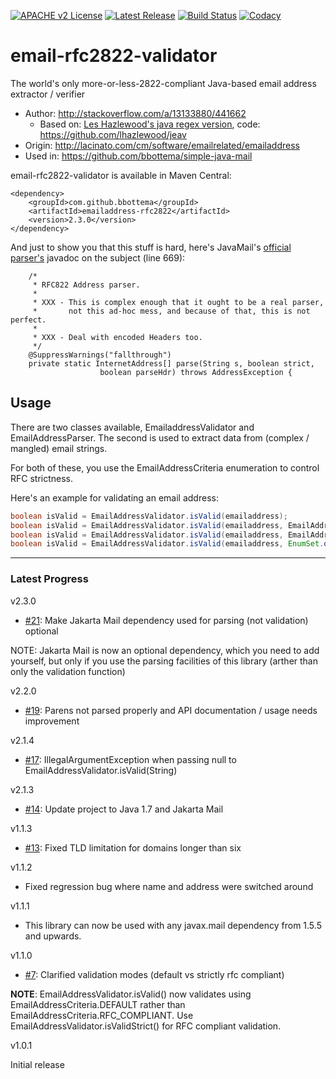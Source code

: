 [![APACHE v2 License](https://img.shields.io/badge/license-apachev2-blue.svg?style=flat)](LICENSE-2.0.txt) 
[![Latest Release](https://img.shields.io/maven-central/v/com.github.bbottema/emailaddress-rfc2822.svg?style=flat)](http://search.maven.org/#search%7Cgav%7C1%7Cg%3A%22com.github.bbottema%22%20AND%20a%3A%22emailaddress-rfc2822%22) 
[![Build Status](https://img.shields.io/badge/CircleCI-build-brightgreen.svg?style=flat)](https://circleci.com/gh/bbottema/email-rfc2822-validator) 
[![Codacy](https://img.shields.io/codacy/grade/7cf43e32227f443780e7b16018542e24.svg?style=flat)](https://www.codacy.com/app/b-bottema/email-rfc2822-validator)

# email-rfc2822-validator #

The world's only more-or-less-2822-compliant Java-based email address extractor / verifier

* Author: http://stackoverflow.com/a/13133880/441662
  * Based on: [Les Hazlewood's java regex version](http://leshazlewood.com/2006/11/06/emailaddress-java-class/comment-page-1/#comment_count), code: https://github.com/lhazlewood/jeav
* Origin: http://lacinato.com/cm/software/emailrelated/emailaddress
* Used in: https://github.com/bbottema/simple-java-mail

email-rfc2822-validator is available in Maven Central:

```
<dependency>
    <groupId>com.github.bbottema</groupId>
    <artifactId>emailaddress-rfc2822</artifactId>
    <version>2.3.0</version>
</dependency>
```

And just to show you that this stuff is hard, here's JavaMail's [official parser's](https://searchcode.com/codesearch/view/63668224/) javadoc on the subject (line 669):

```
    /*
     * RFC822 Address parser.
     *
     * XXX - This is complex enough that it ought to be a real parser,
     *       not this ad-hoc mess, and because of that, this is not perfect.
     *
     * XXX - Deal with encoded Headers too.
     */
    @SuppressWarnings("fallthrough")
    private static InternetAddress[] parse(String s, boolean strict,
				    boolean parseHdr) throws AddressException {
```

## Usage

There are two classes available, EmailaddressValidator and EmailAddressParser. The second is used to extract data from (complex / mangled) email strings.

For both of these, you use the EmailAddressCriteria enumeration to control RFC strictness.

Here's an example for validating an email address:

```java
boolean isValid = EmailAddressValidator.isValid(emailaddress);
boolean isValid = EmailAddressValidator.isValid(emailaddress, EmailAddressCriteria.RECOMMENDED);
boolean isValid = EmailAddressValidator.isValid(emailaddress, EmailAddressCriteria.RFC_COMPLIANT);
boolean isValid = EmailAddressValidator.isValid(emailaddress, EnumSet.of(ALLOW_DOT_IN_A_TEXT, ALLOW_SQUARE_BRACKETS_IN_A_TEXT));
```


---


### Latest Progress ###

v2.3.0

- [#21](https://github.com/bbottema/email-rfc2822-validator/issues/21): Make Jakarta Mail dependency used for parsing (not validation) optional

NOTE: Jakarta Mail is now an optional dependency, which you need to add yourself, but only if you use the parsing facilities of this library (arther than only the validation function)


v2.2.0

- [#19](https://github.com/bbottema/email-rfc2822-validator/issues/19): Parens not parsed properly and API documentation / usage needs improvement


v2.1.4

- [#17](https://github.com/bbottema/email-rfc2822-validator/issues/17): IllegalArgumentException when passing null to EmailAddressValidator.isValid(String)


v2.1.3

- [#14](https://github.com/bbottema/email-rfc2822-validator/issues/14): Update project to Java 1.7 and Jakarta Mail


v1.1.3

- [#13](https://github.com/bbottema/email-rfc2822-validator/issues/13): Fixed TLD limitation for domains longer than six


v1.1.2

- Fixed regression bug where name and address were switched around


v1.1.1

- This library can now be used with any javax.mail dependency from 1.5.5 and upwards.


v1.1.0

- [#7](https://github.com/bbottema/email-rfc2822-validator/issues/7): Clarified validation modes (default vs strictly rfc compliant)

**NOTE**: EmailAddressValidator.isValid() now validates using EmailAddressCriteria.DEFAULT rather than EmailAddressCriteria.RFC_COMPLIANT. Use
EmailAddressValidator.isValidStrict() for RFC compliant validation.


v1.0.1

Initial release
